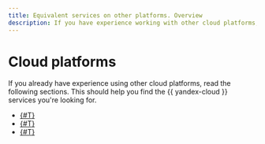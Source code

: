 ```yaml
---
title: Equivalent services on other platforms. Overview
description: If you have experience working with other cloud platforms, please see the comparison of {{ yandex-cloud }} with Amazon Web Services, Google Cloud Platform, and Microsoft Azure. This should help you find the {{ yandex-cloud }} services you're looking for.
---
```


# Cloud platforms

If you already have experience using other cloud platforms, read the following sections. This should help you find the {{ yandex-cloud }} services you're looking for.
* [{#T}](aws.md)
* [{#T}](gcp.md)
* [{#T}](azure.md)
